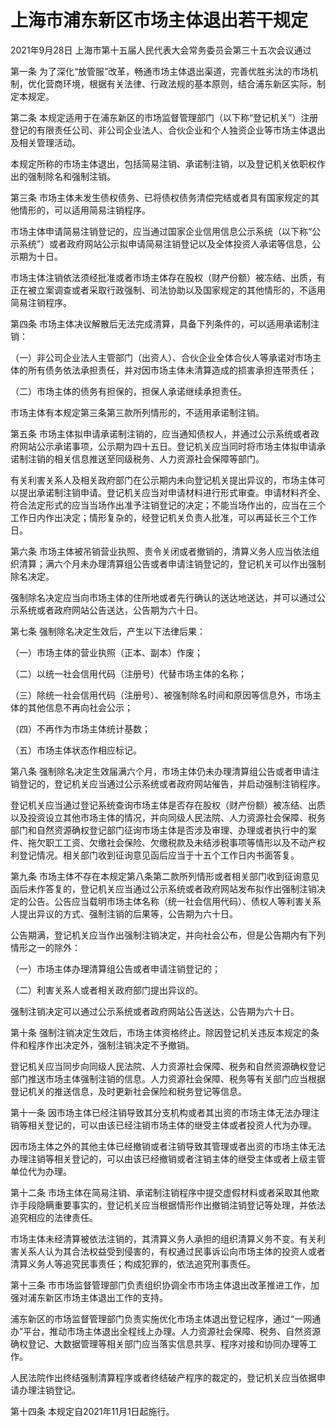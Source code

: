 # 上海市浦东新区市场主体退出若干规定

2021年9月28日 上海市第十五届人民代表大会常务委员会第三十五次会议通过



第一条 为了深化“放管服”改革，畅通市场主体退出渠道，完善优胜劣汰的市场机制，优化营商环境，根据有关法律、行政法规的基本原则，结合浦东新区实际，制定本规定。

第二条 本规定适用于在浦东新区的市场监督管理部门（以下称“登记机关”）注册登记的有限责任公司、非公司企业法人、合伙企业和个人独资企业等市场主体退出及相关管理活动。

本规定所称的市场主体退出，包括简易注销、承诺制注销，以及登记机关依职权作出的强制除名和强制注销。

第三条 市场主体未发生债权债务、已将债权债务清偿完结或者具有国家规定的其他情形的，可以适用简易注销程序。

市场主体申请简易注销登记的，应当通过国家企业信用信息公示系统（以下称“公示系统”）或者政府网站公示拟申请简易注销登记以及全体投资人承诺等信息，公示期为十日。

市场主体注销依法须经批准或者市场主体存在股权（财产份额）被冻结、出质，有正在被立案调查或者采取行政强制、司法协助以及国家规定的其他情形的，不适用简易注销程序。

第四条 市场主体决议解散后无法完成清算，具备下列条件的，可以适用承诺制注销：

（一）非公司企业法人主管部门（出资人）、合伙企业全体合伙人等承诺对市场主体的所有债务依法承担责任，并对因市场主体未清算造成的损害承担连带责任；

（二）市场主体的债务有担保的，担保人承诺继续承担责任。

市场主体有本规定第三条第三款所列情形的，不适用承诺制注销。

第五条 市场主体拟申请承诺制注销的，应当通知债权人，并通过公示系统或者政府网站公示承诺事项，公示期为四十五日。登记机关应当同时将市场主体拟申请承诺制注销的相关信息推送至同级税务、人力资源社会保障等部门。

有关利害关系人及相关政府部门在公示期内未向登记机关提出异议的，市场主体可以提出承诺制注销申请。登记机关应当对申请材料进行形式审查。申请材料齐全、符合法定形式的应当当场作出准予注销登记的决定；不能当场作出的，应当在三个工作日内作出决定；情形复杂的，经登记机关负责人批准，可以再延长三个工作日。

第六条 市场主体被吊销营业执照、责令关闭或者撤销的，清算义务人应当依法组织清算；满六个月未办理清算组公告或者申请注销登记的，登记机关可以作出强制除名决定。

强制除名决定应当向市场主体的住所地或者先行确认的送达地送达，并可以通过公示系统或者政府网站公告送达，公告期为六十日。

第七条 强制除名决定生效后，产生以下法律后果：

（一）市场主体的营业执照（正本、副本）作废；

（二）以统一社会信用代码（注册号）代替市场主体的名称；

（三）除统一社会信用代码（注册号）、被强制除名时间和原因等信息外，市场主体的其他信息不再向社会公示；

（四）不再作为市场主体统计基数；

（五）市场主体状态作相应标记。

第八条 强制除名决定生效届满六个月，市场主体仍未办理清算组公告或者申请注销登记的，登记机关应当通过公示系统或者政府网站催告，并启动强制注销程序。

登记机关应当通过登记系统查询市场主体是否存在股权（财产份额）被冻结、出质以及投资设立其他市场主体的情况，并向同级人民法院、人力资源社会保障、税务部门和自然资源确权登记部门征询市场主体是否涉及审理、办理或者执行中的案件、拖欠职工工资、欠缴社会保险、欠缴税款及未结涉税事项等情形以及不动产权利登记情况。相关部门收到征询意见函后应当于十五个工作日内书面答复。

第九条 市场主体不存在本规定第八条第二款所列情形或者相关部门收到征询意见函后未作答复的，登记机关应当通过公示系统或者政府网站发布拟作出强制注销决定的公告。公告应当载明市场主体名称（统一社会信用代码）、债权人等利害关系人提出异议的方式、强制注销的后果等，公告期为六十日。

公告期满，登记机关应当作出强制注销决定，并向社会公布，但是公告期内有下列情形之一的除外：

（一）市场主体办理清算组公告或者申请注销登记的；

（二）利害关系人或者相关政府部门提出异议的。

强制注销决定可以通过公示系统或者政府网站公告送达，公告期为六十日。

第十条 强制注销决定生效后，市场主体资格终止。除因登记机关违反本规定的条件和程序作出决定外，强制注销决定不予撤销。

登记机关应当同步向同级人民法院、人力资源社会保障、税务和自然资源确权登记部门推送市场主体强制注销的信息。人力资源社会保障、税务等有关部门应当根据登记机关的推送信息，及时更新社会保险和税务登记等信息。

第十一条 因市场主体已经注销导致其分支机构或者其出资的市场主体无法办理注销等相关登记的，可以由该已经注销市场主体的继受主体或者投资人代为办理。

因市场主体之外的其他主体已经撤销或者注销导致其管理或者出资的市场主体无法办理注销等相关登记的，可以由该已经撤销或者注销主体的继受主体或者上级主管单位代为办理。

第十二条 市场主体在简易注销、承诺制注销程序中提交虚假材料或者采取其他欺诈手段隐瞒重要事实的，登记机关应当根据情形作出撤销注销登记等处理，并依法追究相应的法律责任。

市场主体未经清算被依法注销的，其清算义务人承担的组织清算义务不变。有关利害关系人认为其合法权益受到侵害的，有权通过民事诉讼向市场主体的投资人或者清算义务人等追究民事责任；构成犯罪的，依法追究刑事责任。

第十三条 市市场监督管理部门负责组织协调全市市场主体退出改革推进工作，加强对浦东新区市场主体退出工作的支持。

浦东新区的市场监督管理部门负责实施优化市场主体退出登记程序，通过“一网通办”平台，推动市场主体退出全程线上办理。人力资源社会保障、税务、自然资源确权登记、大数据管理等相关部门应当落实信息共享、程序对接和协同办理等工作。

人民法院作出终结强制清算程序或者终结破产程序的裁定的，登记机关应当依据申请办理注销登记。

第十四条 本规定自2021年11月1日起施行。